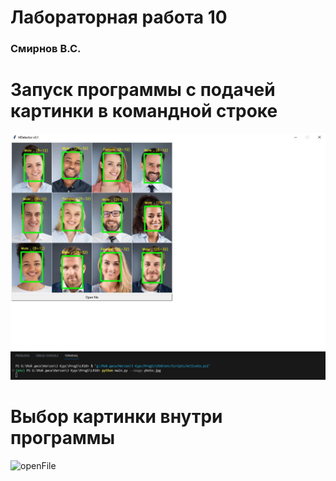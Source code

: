 # Лабораторная работа 10
### Смирнов В.С.

# Запуск программы с подачей картинки в командной строке
![--image](./results/--image.jpg)

# Выбор картинки внутри программы
![openFile](./results/open_file.gif)

